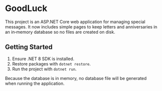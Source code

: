 # GoodLuck

This project is an ASP.NET Core web application for managing special messages.
It now includes simple pages to keep letters and anniversaries in an
in‑memory database so no files are created on disk.

## Getting Started

1. Ensure .NET 8 SDK is installed.
2. Restore packages with `dotnet restore`.
3. Run the project with `dotnet run`.

Because the database is in memory, no database file will be generated when
running the application.
